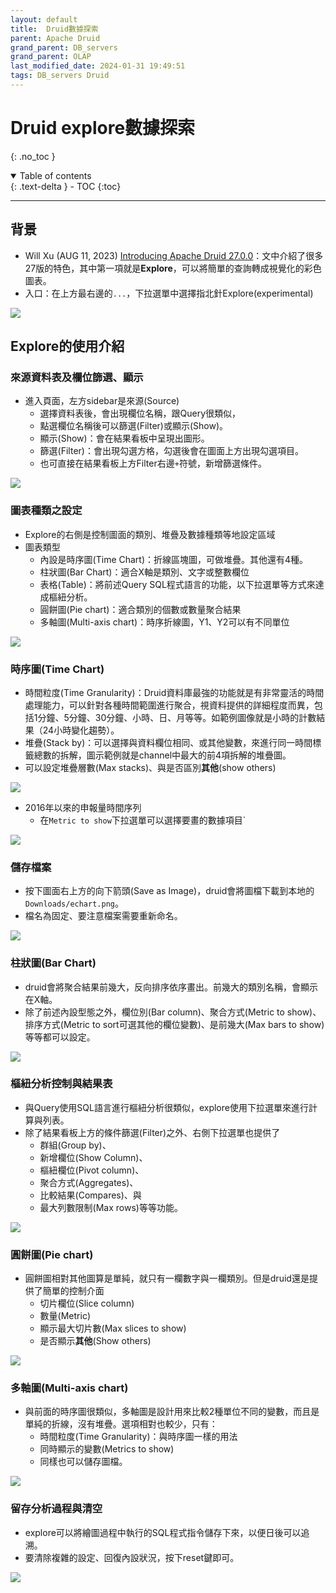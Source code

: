 ```yaml
---
layout: default
title:  Druid數據探索
parent: Apache Druid
grand_parent: DB_servers
grand_parent: OLAP
last_modified_date: 2024-01-31 19:49:51
tags: DB_servers Druid
---
```


# Druid explore數據探索
{: .no_toc }

<details open markdown="block">
  <summary>
    Table of contents
  </summary>
  {: .text-delta }
- TOC
{:toc}
</details>

---

## 背景

- Will Xu (AUG 11, 2023) [Introducing Apache Druid 27.0.0](https://imply.io/blog/introducing-apache-druid-27-0-0/)：文中介紹了很多27版的特色，其中第一項就是**Explore**，可以將簡單的查詢轉成視覺化的彩色圖表。
- 入口：在上方最右邊的`...`，下拉選單中選擇指北針Explore(experimental)

![](explore_png/2024-02-26-09-49-39.png)

## Explore的使用介紹

### 來源資料表及欄位篩選、顯示

- 進入頁面，左方sidebar是來源(Source)
  - 選擇資料表後，會出現欄位名稱，跟Query很類似，
  - 點選欄位名稱後可以篩選(Filter)或顯示(Show)。
  - 顯示(Show)：會在結果看板中呈現出圖形。
  - 篩選(Filter)：會出現勾選方格，勾選後會在圖面上方出現勾選項目。
  - 也可直接在結果看板上方Filter右邊`+`符號，新增篩選條件。

![](explore_png/2024-01-31-16-48-04.png)

### 圖表種類之設定

- Explore的右側是控制圖面的類別、堆疊及數據種類等地設定區域
- 圖表類型
  - 內設是時序圖(Time Chart)：折線區塊圖，可做堆疊。其他還有4種。
  - 柱狀圖(Bar Chart)：適合X軸是類別、文字或整數欄位
  - 表格(Table)：將前述Query SQL程式語言的功能，以下拉選單等方式來達成樞紐分析。
  - 圓餅圖(Pie chart)：適合類別的個數或數量聚合結果
  - 多軸圖(Multi-axis chart)：時序折線圖，Y1、Y2可以有不同單位

![](druid_pngs/../explore_png/charts.png)

### 時序圖(Time Chart)

- 時間粒度(Time Granularity)：Druid資料庫最強的功能就是有非常靈活的時間處理能力，可以針對各種時間範圍進行聚合，視資料提供的詳細程度而異，包括1分鐘、5分鐘、30分鐘、小時、日、月等等。如範例圖像就是小時的計數結果（24小時變化趨勢）。
- 堆疊(Stack by)：可以選擇與資料欄位相同、或其他變數，來進行同一時間標籤總數的拆解，圖示範例就是channel中最大的前4項拆解的堆疊圖。
- 可以設定堆疊層數(Max stacks)、與是否區別**其他**(show others)

![](druid_pngs/../explore_png/time_chart.png)

- 2016年以來的申報量時間序列
  - 在`Metric to show`下拉選單可以選擇要畫的數據項目`
   
![](explore_png/2024-02-26-15-40-57.png)

### 儲存檔案

- 按下圖面右上方的向下箭頭(Save as Image)，druid會將圖檔下載到本地的`Downloads/echart.png`。
- 檔名為固定、要注意檔案需要重新命名。

![](druid_pngs/../explore_png/save_img.png)

### 柱狀圖(Bar Chart)

- druid會將聚合結果前幾大，反向排序依序畫出。前幾大的類別名稱，會顯示在X軸。
- 除了前述內設型態之外，欄位別(Bar column)、聚合方式(Metric to show)、排序方式(Metric to sort可選其他的欄位變數)、是前幾大(Max bars to show)等等都可以設定。

![](druid_pngs/../explore_png/bar_charts.png)

### 樞紐分析控制與結果表

- 與Query使用SQL語言進行樞紐分析很類似，explore使用下拉選單來進行計算與列表。
- 除了結果看板上方的條件篩選(Filter)之外、右側下拉選單也提供了
  - 群組(Group by)、
  - 新增欄位(Show Column)、
  - 樞紐欄位(Pivot column)、
  - 聚合方式(Aggregates)、
  - 比較結果(Compares)、與
  - 最大列數限制(Max rows)等等功能。

![](druid_pngs/../explore_png/table.png)

### 圓餅圖(Pie chart)

- 圓餅圖相對其他圖算是單純，就只有一欄數字與一欄類別。但是druid還是提供了簡單的控制介面
  - 切片欄位(Slice column)
  - 數量(Metric)
  - 顯示最大切片數(Max slices to show)
  - 是否顯示**其他**(Show others)

![](druid_pngs/../explore_png/pai_chart.png)

### 多軸圖(Multi-axis chart)

- 與前面的時序圖很類似，多軸圖是設計用來比較2種單位不同的變數，而且是單純的折線，沒有堆疊。選項相對也較少，只有：
  - 時間粒度(Time Granularity)：與時序圖一樣的用法
  - 同時顯示的變數(Metrics to show)
  - 同樣也可以儲存圖檔。

![](druid_pngs/../explore_png/multi-axis_chart.png)

### 留存分析過程與清空

- explore可以將繪圖過程中執行的SQL程式指令儲存下來，以便日後可以追溯。
- 要清除複雜的設定、回復內設狀況，按下reset鍵即可。

![](druid_pngs/../explore_png/savecode_reset.png)

